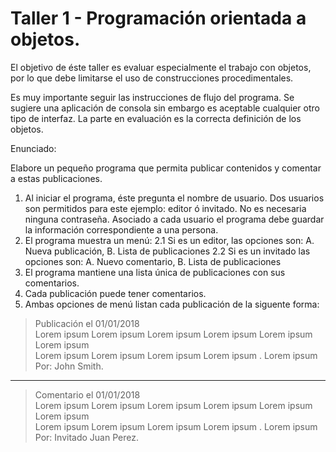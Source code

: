 # Taller 1 - Programación orientada a objetos.
El objetivo de éste taller es evaluar especialmente el trabajo con objetos, por lo que debe limitarse el uso de construcciones procedimentales. 

Es muy importante seguir las instrucciones de flujo del programa. Se sugiere una aplicación de consola sin embargo es aceptable cualquier otro tipo de interfaz. La parte en evaluación es la correcta definición de los objetos. 

Enunciado:

Elabore un pequeño programa que permita publicar contenidos y comentar a estas publicaciones.

1. Al iniciar el programa, éste pregunta el nombre de usuario. Dos usuarios son permitidos para este ejemplo: editor ó invitado. No es necesaria ninguna contraseña. Asociado a cada usuario el programa debe guardar la información correspondiente a una persona. 
2. El programa muestra un menú:
2.1 Si es un editor, las opciones son: A. Nueva publicación, B. Lista de publicaciones
2.2 Si es un invitado las opciones son: A. Nuevo comentario, B. Lista de publicaciones
3. El programa mantiene una lista única de publicaciones con sus comentarios. 
4. Cada publicación puede tener comentarios. 
5. Ambas opciones de menú listan cada publicación de la siguente forma: 

> Publicación el 01/01/2018<br/>
> Lorem ipsum Lorem ipsum Lorem ipsum Lorem ipsum Lorem ipsum Lorem ipsum<br/>
> Lorem ipsum Lorem ipsum Lorem ipsum Lorem ipsum .  Lorem ipsum<br/>
> Por: John Smith.
--------------------------------------------------------------
> Comentario el 01/01/2018<br/>
> Lorem ipsum Lorem ipsum Lorem ipsum Lorem ipsum Lorem ipsum Lorem ipsum<br/>
> Lorem ipsum Lorem ipsum Lorem ipsum Lorem ipsum .  Lorem ipsum<br/>
> Por: Invitado Juan Perez.